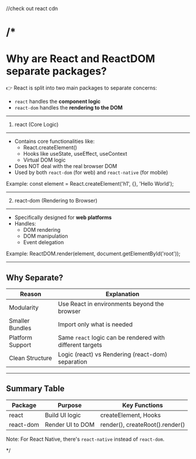 //check out react cdn
<!-- <script crossorigin src="https://unpkg.com/react@18/umd/react.development.js"></script>
<script crossorigin src="https://unpkg.com/react-dom@18/umd/react-dom.development.js"></script> -->
/*
===============================================
 Why are React and ReactDOM separate packages?
===============================================

👉 React is split into two main packages to separate concerns:
   - `react` handles the **component logic**
   - `react-dom` handles the **rendering to the DOM**

-----------------------------------------------
 1. react (Core Logic)
-----------------------------------------------
- Contains core functionalities like:
    - React.createElement()
    - Hooks like useState, useEffect, useContext
    - Virtual DOM logic
- Does NOT deal with the real browser DOM
- Used by both `react-dom` (for web) and `react-native` (for mobile)

Example:
const element = React.createElement('h1', {}, 'Hello World');

-----------------------------------------------
 2. react-dom (Rendering to Browser)
-----------------------------------------------
- Specifically designed for **web platforms**
- Handles:
    - DOM rendering
    - DOM manipulation
    - Event delegation

Example:
ReactDOM.render(element, document.getElementById('root'));

-----------------------------------------------
 Why Separate?
-----------------------------------------------
| Reason            | Explanation                                               |
|------------------|-----------------------------------------------------------|
| Modularity       | Use React in environments beyond the browser              |
| Smaller Bundles  | Import only what is needed                                |
| Platform Support | Same `react` logic can be rendered with different targets |
| Clean Structure  | Logic (react) vs Rendering (react-dom) separation         |

-----------------------------------------------
 Summary Table
-----------------------------------------------
| Package     | Purpose                 | Key Functions                     |
|-------------|--------------------------|-----------------------------------|
| react       | Build UI logic           | createElement, Hooks              |
| react-dom   | Render UI to DOM         | render(), createRoot().render()   |

 Note: For React Native, there's `react-native` instead of `react-dom`.

*/
